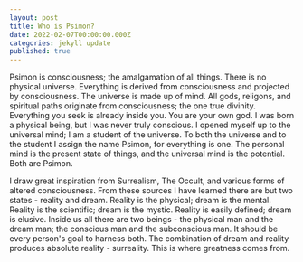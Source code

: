 ```yaml
---
layout: post
title: Who is Psimon?
date: 2022-02-07T00:00:00.000Z
categories: jekyll update
published: true
---
```

Psimon is consciousness; the amalgamation of all things. There is no physical universe. Everything is derived from consciousness and projected by consciousness. The universe is made up of mind. All gods, religons, and spiritual paths originate from consciousness; the one true divinity. Everything you seek is already inside you. You are your own god. I was born a physical being, but I was never truly conscious. I opened myself up to the universal mind; I am a student of the universe. To both the universe and to the student I assign the name Psimon, for everything is one. The personal mind is the present state of things, and the universal mind is the potential. Both are Psimon.

I draw great inspiration from Surrealism, The Occult, and various forms of altered consciousness. From these sources I have learned there are but two states - reality and dream. Reality is the physical; dream is the mental. Reality is the scientific; dream is the mystic. Reality is easily defined; dream is elusive. Inside us all there are two beings - the physical man and the dream man; the conscious man and the subconscious man. It should be every person's goal to harness both. The combination of dream and reality produces absolute reality - surreality. This is where greatness comes from.
